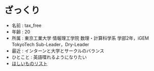 # ざっくり
- 名前 : tax_free
- 年齢 : 20
- 所属 : 東京工業大学 情報理工学院 数理・計算科学系 学部2年，iGEM TokyoTech Sub-Leader，Dry-Leader
- 最近 : インターンと大学とサークルのバランス
- ひとこと : 英語喋れるようになりたい
- [ほしいものリスト](https://www.amazon.co.jp/hz/wishlist/ls/1W28I1ZY1N336?ref_=list_d_wl_lfu_nav_3)